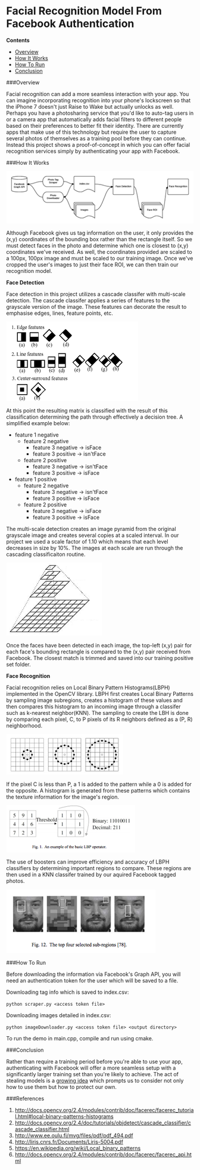 # Facial Recognition Model From Facebook Authentication

__Contents__

* [Overview](#overview)
* [How It Works](#howitworks)
* [How To Run](#running)
* [Conclusion](#conclusion)

###<a name="overview"></a>Overview

Facial recognition can add a more seamless interaction with your app. You can imagine incorporating recognition into your phone's lockscreen so that the iPhone 7 doesn't just Raise to Wake but actually unlocks as well. Perhaps you have a photosharing service that you'd like to auto-tag users in or a camera app that automatically adds facial filters to different people based on their preferences to better fit their identity. There are currently apps that make use of this technology but require the user to capture several photos of themselves as a training pool before they can continue. Instead this project shows a proof-of-concept in which you can offer facial recognition services simply by authenticating your app with Facebook.

###<a name="howitworks"></a>How It Works

![alt text](https://github.com/WarrenGreen/FacebookFaceRecognition/blob/master/readmeImages/FaceRecog_flow.png?raw=true "Flow")

Although Facebook gives us tag information on the user, it only provides the (x,y) coordinates of the bounding box rather than the rectangle itself. So we must detect faces in the photo and determine which one is closest to (x,y) coordinates we've received. As well, the coordinates provided are scaled to a 100px, 100px image and must be scaled to our training image. Once we've cropped the user's images to just their face ROI, we can then train our recognition model.  

__Face Detection__

Face detection in this project utilizes a cascade classifer with multi-scale detection. The cascade classifer applies a series of features to the grayscale version of the image. These features can decorate the result to emphasise edges, lines, feature points, etc. 

![alt text](https://github.com/WarrenGreen/FacebookFaceRecognition/blob/master/readmeImages/haarfeatures.png?raw=true "HAAR Features")

At this point the resulting matrix is classified with the result of this classification determining the path through effectively a decision tree. A simplified example below:

* feature 1 negative
    * feature 2 negative
        * feature 3 negative -> isFace
        * feature 3 positive -> isn'tFace
    * feature 2 positive
        * feature 3 negative -> isn'tFace
        * feature 3 positive -> isFace
* feature 1 positive
    * feature 2 negative
        * feature 3 negative -> isn'tFace
        * feature 3 positive -> isFace
    * feature 2 positive
        * feature 3 negative -> isFace
        * feature 3 positive -> isFace

The multi-scale detection creates an image pyramid from the original grayscale image and creates several copies at a scaled interval. In our project we used a scale factor of 1.10 which means that each level decreases in size by 10%. The images at each scale are run through the cascading classificaiton routine.

![alt text](https://github.com/WarrenGreen/FacebookFaceRecognition/blob/master/readmeImages/imagePyramid.png?raw=true "Image Pyramid")

Once the faces have been detected in each image, the top-left (x,y) pair for each face's bounding rectangle is compared to the (x,y) pair received from Facebook. The closest match is trimmed and saved into our training positive set folder.

__Face Recognition__

Facial recognition relies on Local Binary Pattern Histograms(LBPH) implemented in the OpenCV library. LBPH first creates Local Binary Patterns by sampling image subregions, creates a histogram of these values and then compares this histogram to an incoming image through a classifer such as k-nearest neighbor(KNN). The sampling to create the LBH is done by comparing each pixel, C, to P pixels of its R neighbors defined as a (P, R) neighborhood. 

![alt text](https://github.com/WarrenGreen/FacebookFaceRecognition/blob/master/readmeImages/LBP1.png?raw=true "(P,R) Neighborhood")

If the pixel C is less than P, a 1 is added to the pattern while a 0 is added for the opposite. A histogram is generated from these patterns which contains the texture information for the image's region.

![alt text](https://github.com/WarrenGreen/FacebookFaceRecognition/blob/master/readmeImages/LBP2.png?raw=true "LBP Generation")

The use of boosters can improve efficiency and accuracy of LBPH classifiers by determining important regions to compare. These regions are then used in a KNN classifer trained by our aquired Facebook tagged photos. 

![alt text](https://github.com/WarrenGreen/FacebookFaceRecognition/blob/master/readmeImages/LBP3.png?raw=true "Sub Regions")

###<a name="running"></a>How To Run

Before downloading the information via Facebook's Graph API, you will need an authentication token for the user which will be saved to a file.

Downloading tag info which is saved to index.csv:

`python scraper.py <access token file>`

Downloading images detailed in index.csv:

`python imageDownloader.py <access token file> <output directory>`

To run the demo in main.cpp, compile and run using cmake.

###<a name="conclusion"></a>Conclusion

Rather than require a training period before you're able to use your app, authenticating with Facebook will offer a more seamless setup with a significantly larger training set than you're likely to achieve. The act of stealing models is a [growing idea](http://arxiv.org/pdf/1609.02943v1.pdf) which prompts us to consider not only how to use them but how to protect our own.

###References
1. <http://docs.opencv.org/2.4/modules/contrib/doc/facerec/facerec_tutorial.html#local-binary-patterns-histograms>
2. <http://docs.opencv.org/2.4/doc/tutorials/objdetect/cascade_classifier/cascade_classifier.html>
3. <http://www.ee.oulu.fi/mvg/files/pdf/pdf_494.pdf>
4. <http://liris.cnrs.fr/Documents/Liris-5004.pdf>
5. <https://en.wikipedia.org/wiki/Local_binary_patterns>
6. <http://docs.opencv.org/2.4/modules/contrib/doc/facerec/facerec_api.html>